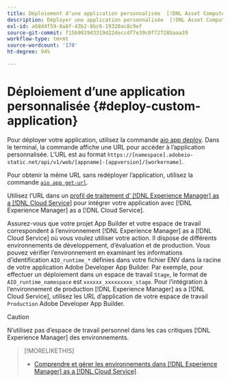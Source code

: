 ```yaml
---
title: Déploiement d’une application personnalisée  [!DNL Asset Compute Service]
description: Déployer une application personnalisée  [!DNL Asset Compute Service] .
exl-id: a68d4f59-8a8f-43b2-8bc6-19320ac8c9ef
source-git-commit: f15b9819d3319d22deccdf7e39c0f72728baaa39
workflow-type: tm+mt
source-wordcount: '170'
ht-degree: 94%

---
```


# Déploiement d’une application personnalisée {#deploy-custom-application}

Pour déployer votre application, utilisez la commande [aio app deploy](https://github.com/adobe/aio-cli#aio-appdeploy). Dans le terminal, la commande affiche une URL pour accéder à l’application personnalisée. L’URL est au format `https://[namespace].adobeio-static.net/api/v1/web/[appname]-[appversion]/[workername]`.

Pour obtenir la même URL sans redéployer l’application, utilisez la commande [`aio app get-url`](https://github.com/adobe/aio-cli#aio-app-get-url-action).

Utilisez l’URL dans un [profil de traitement d’ [!DNL Experience Manager]  as a  [!DNL Cloud Service]](https://experienceleague.adobe.com/fr/docs/experience-manager-cloud-service/content/assets/manage/asset-microservices-configure-and-use) pour intégrer votre application avec [!DNL Experience Manager] as a [!DNL Cloud Service].

Assurez-vous que votre projet App Builder et votre espace de travail correspondent à l’environnement [!DNL Experience Manager] as a [!DNL Cloud Service] où vous voulez utiliser votre action. Il dispose de différents environnements de développement, d’évaluation et de production. Vous pouvez vérifier l’environnement en examinant les informations d’identification `AIO_runtime_*` définies dans votre fichier ENV dans la racine de votre application Adobe Developer App Builder. Par exemple, pour effectuer un déploiement dans un espace de travail `Stage`, le format de `AIO_runtime_namespace` est `xxxxxx_xxxxxxxxx_stage`. Pour l’intégration à l’environnement de production [!DNL Experience Manager] as a [!DNL Cloud Service], utilisez les URL d’application de votre espace de travail `Production` Adobe Developer App Builder.

>[!CAUTION]
>
>N’utilisez pas d’espace de travail personnel dans les cas critiques [!DNL Experience Manager] des environnements.

>[!MORELIKETHIS]
>
>* [Comprendre et gérer les environnements dans  [!DNL Experience Manager]  as a  [!DNL Cloud Service]](https://experienceleague.adobe.com/en/docs/experience-manager-cloud-service/content/implementing/using-cloud-manager/manage-environments).
